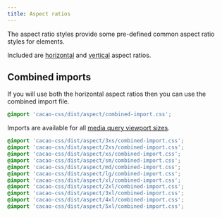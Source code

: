 ```yaml
---
title: Aspect ratios
---
```


The aspect ratio styles provide some pre-defined common aspect ratio styles for elements.

Included are [horizontal](/styles/aspect/horizontal) and [vertical](/styles/aspect/vertical) aspect ratios.

## Combined imports

If you will use both the horizontal aspect ratios then you can use the combined import file.

```css
@import 'cacao-css/dist/aspect/combined-import.css';
```

Imports are available for all [media query viewport sizes](/styles/media#viewport-media-queries).

```css
@import 'cacao-css/dist/aspect/3xs/combined-import.css';
@import 'cacao-css/dist/aspect/2xs/combined-import.css';
@import 'cacao-css/dist/aspect/xs/combined-import.css';
@import 'cacao-css/dist/aspect/sm/combined-import.css';
@import 'cacao-css/dist/aspect/md/combined-import.css';
@import 'cacao-css/dist/aspect/lg/combined-import.css';
@import 'cacao-css/dist/aspect/xl/combined-import.css';
@import 'cacao-css/dist/aspect/2xl/combined-import.css';
@import 'cacao-css/dist/aspect/3xl/combined-import.css';
@import 'cacao-css/dist/aspect/4xl/combined-import.css';
@import 'cacao-css/dist/aspect/5xl/combined-import.css';
```
